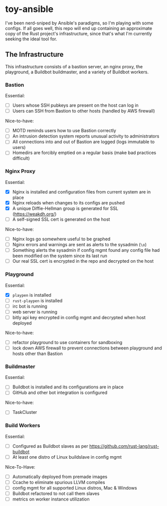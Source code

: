 # toy-ansible

I've been nerd-sniped by Ansible's paradigms, so I'm playing with some
configs. If all goes well, this repo will end up containing an approximate
copy of the Rust project's infrastructure, since that's what I'm currently
seeking the ideal tool for.

## The Infrastructure

This infrastructure consists of a bastion server, an nginx proxy, the
playground, a Buildbot buildmaster, and a variety of Buildbot workers. 

### Bastion

Essential: 

- [ ] Users whose SSH pubkeys are present on the host can log in
- [ ] Users can SSH from Bastion to other hosts (handled by AWS firewall)

Nice-to-have: 

- [ ] MOTD reminds users how to use Bastion correctly
- [ ] An intrusion detection system reports unusual activity to administrators
- [ ] All connections into and out of Bastion are logged (logs immutable to
  users)
- [ ] Homedirs are forcibly emptied on a regular basis (make bad practices
  difficult)

### Nginx Proxy

Essential: 

- [x] Nginx is installed and configuration files from current system are in
  place
- [x] Nginx reloads when changes to its configs are pushed
- [x] A unique Diffie-Hellman group is generated for SSL (https://weakdh.org/)
- [ ] A self-signed SSL cert is generated on the host

Nice-to-have: 

- [ ] Nginx logs go somewhere useful to be graphed
- [ ] Nginx errors and warnings are sent as alerts to the sysadmin (`\o`)
- [ ] Something alerts the sysadmin if config mgmt found any config file had
  been modified on the system since its last run
- [ ] Our real SSL cert is encrypted in the repo and decrypted on the host

### Playground

Essential: 

- [x] `playpen` is installed
- [ ] `rust-playpen` is installed
- [ ] irc bot is running
- [ ] web server is running
- [ ] bitly api key encrypted in config mgmt and decrypted when host deployed

Nice-to-have:

- [ ] refactor playground to use containers for sandboxing
- [ ] lock down AWS firewall to prevent connections between playground and
  hosts other than Bastion

### Buildmaster

Essential: 

- [ ] Buildbot is installed and its configurations are in place
- [ ] GitHub and other bot integration is configured

Nice-to-have: 

- [ ] TaskCluster

### Build Workers

Essential: 

- [ ] Configured as Buildbot slaves as per https://github.com/rust-lang/rust-buildbot
- [ ] At least one distro of Linux buildslave in config mgmt

Nice-To-Have: 

- [ ] Automatically deployed from premade images
- [ ] Ccache to eliminate spurious LLVM compiles
- [ ] config mgmt for all supported Linux distros, Mac & Windows
- [ ] Buildbot refactored to not call them slaves
- [ ] metrics on worker instance utilization

